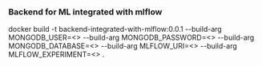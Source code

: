 ### Backend for ML integrated with mlflow

 docker build -t backend-integrated-with-mlflow:0.0.1 --build-arg MONGODB_USER=<> --build-arg MONGODB_PASSWORD=<> --build-arg MONGODB_DATABASE=<>  --build-arg MLFLOW_URI=<> --build-arg MLFLOW_EXPERIMENT=<> .